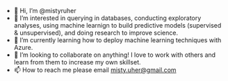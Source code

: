 - 👋 Hi, I’m @mistyruher
- 👀 I’m interested in querying in databases, conducting exploratory analyses, using machine learnign to build predictive models (supervised & unsupervised), and doing research to improve science.
- 🌱 I’m currently learning how to deploy machine learning techniques with Azure.
- 💞️ I’m looking to collaborate on anything! I love to work with others and learn from them to increase my own skillset.
- 📫 How to reach me please email misty.uher@gmail.com

<!---
mistyruher/mistyruher is a ✨ special ✨ repository because its `README.md` (this file) appears on your GitHub profile.
You can click the Preview link to take a look at your changes.
--->
